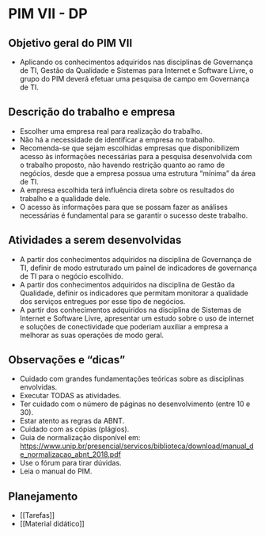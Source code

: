 # PIM VII - DP

## Objetivo geral do PIM VII
- Aplicando os conhecimentos adquiridos nas disciplinas de Governança de TI, Gestão da Qualidade e Sistemas para Internet e Software Livre, o grupo do PIM deverá efetuar uma pesquisa de campo em Governança de TI.

## Descrição do trabalho e empresa
- Escolher uma empresa real para realização do trabalho.
- Não há a necessidade de identificar a empresa no trabalho.
- Recomenda-se que sejam escolhidas empresas que disponibilizem acesso às informações necessárias para a pesquisa desenvolvida com o trabalho proposto, não havendo restrição quanto ao ramo de negócios, desde que a empresa possua uma estrutura “mínima” da área de TI.  
- A empresa escolhida terá influência direta sobre os resultados do trabalho e a qualidade dele.
- O acesso às informações para que se possam fazer as análises necessárias é fundamental para se garantir o sucesso deste trabalho.

## Atividades a serem desenvolvidas
- A partir dos conhecimentos adquiridos na disciplina de Governança de TI, definir de modo estruturado um painel de indicadores de governança de TI para o negócio escolhido.
- A partir dos conhecimentos adquiridos na disciplina de Gestão da Qualidade, definir os indicadores que permitam monitorar a qualidade dos serviços entregues por esse tipo de negócios.  
- A partir dos conhecimentos adquiridos na disciplina de Sistemas de Internet e Software Livre, apresentar um estudo sobre o uso de internet e soluções de conectividade que poderiam auxiliar a empresa a melhorar as suas operações de modo geral.

## Observações e “dicas”
- Cuidado com grandes fundamentações teóricas sobre as disciplinas envolvidas.
- Executar TODAS as atividades.
- Ter cuidado com o número de páginas no desenvolvimento (entre 10 e 30).
- Estar atento as regras da ABNT.
- Cuidado com as cópias (plágios).
- Guia de normalização disponível em: https://www.unip.br/presencial/servicos/biblioteca/download/manual_de_normalizacao_abnt_2018.pdf
- Use o fórum para tirar dúvidas.
- Leia o manual do PIM.

## Planejamento
- [[Tarefas]]
- [[Material didático]]